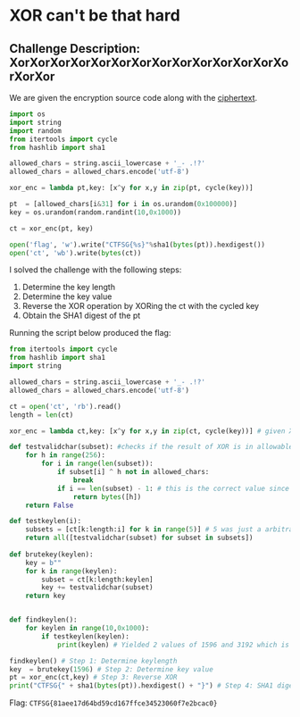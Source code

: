 # XOR can't be that hard
 
## Challenge Description: XorXorXorXorXorXorXorXorXorXorXorXorXorXorXorXor

We are given the encryption source code along with the [ciphertext](./ct).

```python
import os
import string
import random
from itertools import cycle
from hashlib import sha1

allowed_chars = string.ascii_lowercase + '_- .!?'
allowed_chars = allowed_chars.encode('utf-8')

xor_enc = lambda pt,key: [x^y for x,y in zip(pt, cycle(key))]

pt  = [allowed_chars[i&31] for i in os.urandom(0x100000)]
key = os.urandom(random.randint(10,0x1000))

ct = xor_enc(pt, key)

open('flag', 'w').write("CTFSG{%s}"%sha1(bytes(pt)).hexdigest())
open('ct', 'wb').write(bytes(ct))
```

I solved the challenge with the following steps:
1. Determine the key length
2. Determine the key value 
3. Reverse the XOR operation by XORing the ct with the cycled key
4. Obtain the SHA1 digest of the pt

Running the script below produced the flag:

```python
from itertools import cycle
from hashlib import sha1
import string

allowed_chars = string.ascii_lowercase + '_- .!?'
allowed_chars = allowed_chars.encode('utf-8')

ct = open('ct', 'rb').read()
length = len(ct)

xor_enc = lambda ct,key: [x^y for x,y in zip(ct, cycle(key))] # given XOR function

def testvalidchar(subset): #checks if the result of XOR is in allowable_chars
    for h in range(256):
        for i in range(len(subset)):
            if subset[i] ^ h not in allowed_chars:
                break 
            if i == len(subset) - 1: # this is the correct value since the resultant character in subset after XOR is in allowable_char
                return bytes([h])
    return False

def testkeylen(i):
    subsets = [ct[k:length:i] for k in range(5)] # 5 was just a arbitrary number I used because testing only 2/3 subsets gave me too many possible keylengths
    return all([testvalidchar(subset) for subset in subsets])
    
def brutekey(keylen):
    key = b""
    for k in range(keylen):
        subset = ct[k:length:keylen]
        key += testvalidchar(subset)
    return key


def findkeylen():
    for keylen in range(10,0x1000):
        if testkeylen(keylen):
            print(keylen) # Yielded 2 values of 1596 and 3192 which is a multiple of 1596 so I just used 1596

findkeylen() # Step 1: Determine keylength      
key  = brutekey(1596) # Step 2: Determine key value
pt = xor_enc(ct,key) # Step 3: Reverse XOR
print("CTFSG{" + sha1(bytes(pt)).hexdigest() + "}") # Step 4: SHA1 digest
```

Flag: `CTFSG{81aee17d64bd59cd167ffce34523060f7e2bcac0}`